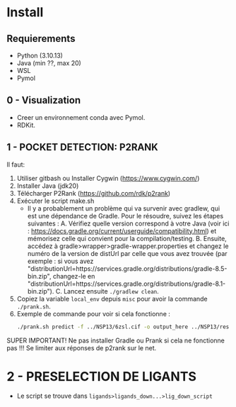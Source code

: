 # Install 

## Requierements
- Python (3.10.13)
- Java (min ??, max 20)
- WSL
- Pymol

## 0 - Visualization
- Creer un environnement conda avec Pymol.
- RDKit.

## 1 - POCKET DETECTION: P2RANK
Il faut:
1. Utiliser gitbash ou Installer Cygwin (https://www.cygwin.com/)
2. Installer Java (jdk20)
3. Télécharger P2Rank (https://github.com/rdk/p2rank)
4. Exécuter le script make.sh
   - Il y a probablement un problème qui va survenir avec gradlew, qui est une dépendance de Gradle. Pour le résoudre, suivez les étapes suivantes :
   A. Vérifiez quelle version correspond à votre Java (voir ici : https://docs.gradle.org/current/userguide/compatibility.html) et mémorisez celle qui convient pour la compilation/testing.
   B. Ensuite, accédez à gradle>wrapper>gradle-wrapper.properties et changez le numéro de la version de distUrl par celle que vous avez trouvée (par exemple : si vous avez "distributionUrl=https\://services.gradle.org/distributions/gradle-8.5-bin.zip", changez-le en "distributionUrl=https\://services.gradle.org/distributions/gradle-8.1-bin.zip").
   C. Lancez ensuite `./gradlew clean`.
5. Copiez la variable `local_env` depuis `misc` pour avoir la commande `./prank.sh`.
6. Exemple de commande pour voir si cela fonctionne :
   ```bash
   ./prank.sh predict -f ../NSP13/6zsl.cif -o output_here ../NSP13/results/test.ds

SUPER IMPORTANT!
Ne pas installer Gradle ou Prank si cela ne fonctionne pas !!! Se limiter aux réponses de p2rank sur le net. 

# 2 - PRESELECTION DE LIGANTS

- Le script se trouve dans `ligands>ligands_down...>lig_down_script`
